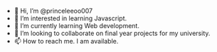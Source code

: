 - 👋 Hi, I’m @princeleeoo007
- 👀 I’m interested in learning Javascript.
- 🌱 I’m currently learning Web development.
- 💞️ I’m looking to collaborate on final year projects for my university.
- 📫 How to reach me. I am available.

<!---
princeleeoo007/princeleeoo007 is a ✨ special ✨ repository because its `README.md` (this file) appears on your GitHub profile.
You can click the Preview link to take a look at your changes.
--->
